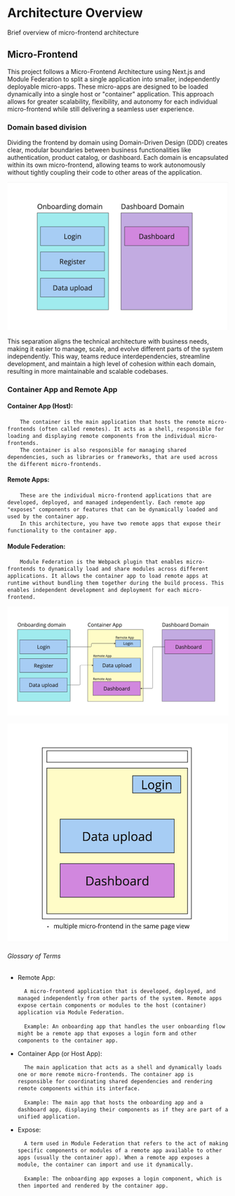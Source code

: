 # Architecture Overview

Brief overview of micro-frontend architecture

## Micro-Frontend 

This project follows a Micro-Frontend Architecture using Next.js and Module Federation to split a single application into smaller, independently deployable micro-apps. These micro-apps are designed to be loaded dynamically into a single host or "container" application. This approach allows for greater scalability, flexibility, and autonomy for each individual micro-frontend while still delivering a seamless user experience.

### Domain based division

Dividing the frontend by domain using Domain-Driven Design (DDD) creates clear, modular boundaries between business functionalities like authentication, product catalog, or dashboard. Each domain is encapsulated within its own micro-frontend, allowing teams to work autonomously without tightly coupling their code to other areas of the application.

![Domain division](./images/DDD.jpg)

 This separation aligns the technical architecture with business needs, making it easier to manage, scale, and evolve different parts of the system independently. This way, teams reduce interdependencies, streamline development, and maintain a high level of cohesion within each domain, resulting in more maintainable and scalable codebases.

### Container App and Remote App

#### Container App (Host):
        The container is the main application that hosts the remote micro-frontends (often called remotes). It acts as a shell, responsible for loading and displaying remote components from the individual micro-frontends.
        The container is also responsible for managing shared dependencies, such as libraries or frameworks, that are used across the different micro-frontends.

#### Remote Apps:
        These are the individual micro-frontend applications that are developed, deployed, and managed independently. Each remote app "exposes" components or features that can be dynamically loaded and used by the container app.
        In this architecture, you have two remote apps that expose their functionality to the container app.

#### Module Federation:
        Module Federation is the Webpack plugin that enables micro-frontends to dynamically load and share modules across different applications. It allows the container app to load remote apps at runtime without bundling them together during the build process. This enables independent development and deployment for each micro-frontend.

![Container](./images/container-remote.jpg)

![View](./images/view.jpg)


###### Glossary of Terms

- Remote App:

        A micro-frontend application that is developed, deployed, and managed independently from other parts of the system. Remote apps expose certain components or modules to the host (container) application via Module Federation.

        Example: An onboarding app that handles the user onboarding flow might be a remote app that exposes a login form and other components to the container app.

- Container App (or Host App):

        The main application that acts as a shell and dynamically loads one or more remote micro-frontends. The container app is responsible for coordinating shared dependencies and rendering remote components within its interface.

        Example: The main app that hosts the onboarding app and a dashboard app, displaying their components as if they are part of a unified application.

- Expose:

        A term used in Module Federation that refers to the act of making specific components or modules of a remote app available to other apps (usually the container app). When a remote app exposes a module, the container can import and use it dynamically.

        Example: The onboarding app exposes a login component, which is then imported and rendered by the container app.


